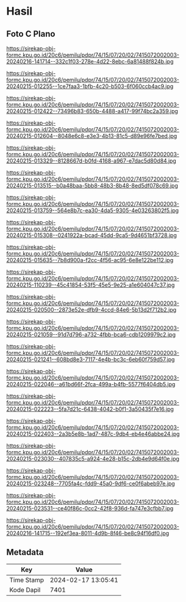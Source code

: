 # Hasil

## Foto C Plano

https://sirekap-obj-formc.kpu.go.id/20c6/pemilu/pdpr/74/15/07/20/02/7415072002003-20240216-141714--332c1f03-278e-4d22-8ebc-6a81488f824b.jpg

https://sirekap-obj-formc.kpu.go.id/20c6/pemilu/pdpr/74/15/07/20/02/7415072002003-20240215-012255--1ce7faa3-1bfb-4c20-b503-6f060ccb4ac9.jpg

https://sirekap-obj-formc.kpu.go.id/20c6/pemilu/pdpr/74/15/07/20/02/7415072002003-20240215-012422--73496b83-650b-4488-a417-99f74bc2a359.jpg

https://sirekap-obj-formc.kpu.go.id/20c6/pemilu/pdpr/74/15/07/20/02/7415072002003-20240215-012604--8048e6c8-e3e3-4b13-81c5-d89e96fe7bed.jpg

https://sirekap-obj-formc.kpu.go.id/20c6/pemilu/pdpr/74/15/07/20/02/7415072002003-20240215-013329--8128667d-b0fd-4168-a967-e7dac5d80d84.jpg

https://sirekap-obj-formc.kpu.go.id/20c6/pemilu/pdpr/74/15/07/20/02/7415072002003-20240215-013515--b0a48baa-5bb8-48b3-8b48-8ed5df078c69.jpg

https://sirekap-obj-formc.kpu.go.id/20c6/pemilu/pdpr/74/15/07/20/02/7415072002003-20240215-013759--564e8b7c-ea30-4da5-9305-4e03263802f5.jpg

https://sirekap-obj-formc.kpu.go.id/20c6/pemilu/pdpr/74/15/07/20/02/7415072002003-20240215-015308--0241922a-bcad-45dd-9ca5-9d4651bf3728.jpg

https://sirekap-obj-formc.kpu.go.id/20c6/pemilu/pdpr/74/15/07/20/02/7415072002003-20240215-015635--7b8d900a-f2cc-4f56-ac95-6e8e122be112.jpg

https://sirekap-obj-formc.kpu.go.id/20c6/pemilu/pdpr/74/15/07/20/02/7415072002003-20240215-110239--45c41854-53f5-45e5-9e25-a1e604047c37.jpg

https://sirekap-obj-formc.kpu.go.id/20c6/pemilu/pdpr/74/15/07/20/02/7415072002003-20240215-020500--2873e52e-dfb9-4ccd-84e6-5b13d2f712b2.jpg

https://sirekap-obj-formc.kpu.go.id/20c6/pemilu/pdpr/74/15/07/20/02/7415072002003-20240215-021059--91d7d796-a732-4fbb-bca6-cdb1209979c2.jpg

https://sirekap-obj-formc.kpu.go.id/20c6/pemilu/pdpr/74/15/07/20/02/7415072002003-20240215-021241--608bd8e3-7117-4e4b-bc3c-6eb60f759d57.jpg

https://sirekap-obj-formc.kpu.go.id/20c6/pemilu/pdpr/74/15/07/20/02/7415072002003-20240215-022046--a61bd66f-2fca-499a-b4fb-5577f6404db5.jpg

https://sirekap-obj-formc.kpu.go.id/20c6/pemilu/pdpr/74/15/07/20/02/7415072002003-20240215-022223--5fa7d21c-6438-4042-b0f1-3a50435f7e16.jpg

https://sirekap-obj-formc.kpu.go.id/20c6/pemilu/pdpr/74/15/07/20/02/7415072002003-20240215-022403--2a3b5e8b-1ad7-487c-9db4-eb4e46abbe24.jpg

https://sirekap-obj-formc.kpu.go.id/20c6/pemilu/pdpr/74/15/07/20/02/7415072002003-20240215-023030--407835c5-a924-4e28-b15c-2db4e9d64f0e.jpg

https://sirekap-obj-formc.kpu.go.id/20c6/pemilu/pdpr/74/15/07/20/02/7415072002003-20240215-023248--7705fa4c-fdd9-45a0-9df6-ce0f6abeb97e.jpg

https://sirekap-obj-formc.kpu.go.id/20c6/pemilu/pdpr/74/15/07/20/02/7415072002003-20240215-023531--ce40f86c-0cc2-42f8-936d-fa747e3cfbb7.jpg

https://sirekap-obj-formc.kpu.go.id/20c6/pemilu/pdpr/74/15/07/20/02/7415072002003-20240216-141715--192ef3ea-8011-4d9b-8f46-be8c94f16df0.jpg


## Metadata

| Key        | Value               |
| ---------- | ------------------- |
| Time Stamp | 2024-02-17 13:05:41 |
| Kode Dapil | 7401                |



